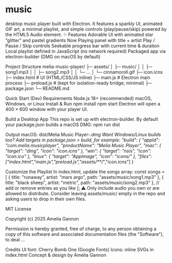 # music
 desktop music player built with Electron. It features a sparkly UI, animated GIF art, a minimal playlist, and simple controls (play/pause/skip) powered by the HTML5 Audio element.
✨ Features
Adorable UI with animated star “glitter” and pastel gradients
Now Playing panel with title + artist
Play / Pause / Skip controls
Seekable progress bar with current time & duration
Local playlist defined in JavaScript (no network required)
Packaged app via electron-builder (DMG on macOS by default)

Project Structure
melia-music-player/
├─ assets/
│  ├─ music/
│  │  ├─ song1.mp3
│  │  ├─ song2.mp3
│  │  └─ ...
│  └─ cinnamoroll.gif
├─ icon.icns
├─ index.html          # UI (HTML/CSS/JS inline)
├─ main.js             # Electron main process
├─ preload.js          # (kept for isolation-ready bridge; minimal)
├─ package.json
└─ README.md


Quick Start (Dev)
Requirements
Node.js 18+ (recommended)
macOS, Windows, or Linux
Install & Run
npm install
npm start
Electron will open a 400 × 600 window with your player UI.

Build a Desktop App
This repo is set up with electron-builder. By default your package.json builds a macOS DMG:
npm run dist

Output
macOS: dist/Melia Music Player-*.dmg
Want Windows/Linux builds too? Add targets in package.json > build, for example:
"build": {
  "appId": "com.melia.musicplayer",
  "productName": "Melia Music Player",
  "mac": { "target": "dmg", "icon": "icon.icns" },
  "win": { "target": "nsis", "icon": "icon.ico" },
  "linux": { "target": "AppImage", "icon": "icons/" },
  "files": ["index.html","main.js","preload.js","assets/**/*","icon.icns"]
}

Customize the Playlist
In index.html, update the songs array:
const songs = [
  { title: "runaway", artist: "mars argo", path: "assets/music/song1.mp3" },
  { title: "black sheep", artist: "metric", path: "assets/music/song2.mp3" },
  // add or remove entries as you like
];
⚠️ Only include audio you own or are allowed to distribute. Consider leaving assets/music/ empty in the repo and asking users to drop in their own files.

MIT License

Copyright (c) 2025 Amelia Gannon

Permission is hereby granted, free of charge, to any person obtaining a copy
of this software and associated documentation files (the "Software"), to deal
...

Credits
UI font: Cherry Bomb One (Google Fonts)
Icons: inline SVGs in index.html
Concept & design by Amelia Gannon
